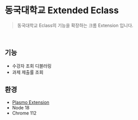 # 동국대학교 Extended Eclass

> 동국대학교 Eclass의 기능을 확장하는 크롬 Extension 입니다.

<br>

## 기능

- 수강자 조회 디블러링
- 과제 제출률 조회


## 환경

- [Plasmo Extension](https://docs.plasmo.com/)
- Node 18
- Chrome 112
